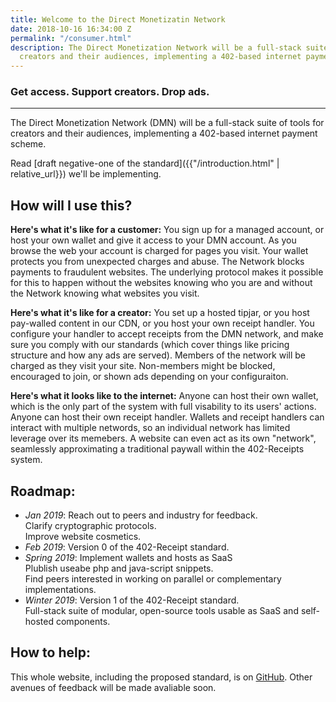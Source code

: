 ```yaml
---
title: Welcome to the Direct Monetizatin Network
date: 2018-10-16 16:34:00 Z
permalink: "/consumer.html"
description: The Direct Monetization Network will be a full-stack suite of tools for
  creators and their audiences, implementing a 402-based internet payment scheme.
---
```


### Get access. Support creators. Drop ads.

-------------------------------------------

The Direct Monetization Network (DMN) will be a full-stack suite of tools for creators and their audiences, implementing a 402-based internet payment scheme. 

Read [draft negative-one of the standard]({{"/introduction.html" | relative_url}}) we'll be implementing.

## How will I use this?
**Here's what it's like for a customer:** You sign up for a managed account, or host your own wallet and give it access to your DMN account. As you browse the web your account is charged for pages you visit. Your wallet protects you from unexpected charges and abuse. The Network blocks payments to fraudulent websites. The underlying protocol makes it possible for this to happen without the websites knowing who you are and without the Network knowing what websites you visit.

**Here's what it's like for a creator:** You set up a hosted tipjar, or you host pay-walled content in our CDN, or you host your own receipt handler. You configure your handler to accept receipts from the DMN network, and make sure you comply with our standards (which cover things like pricing structure and how any ads are served). Members of the network will be charged as they visit your site. Non-members might be blocked, encouraged to join, or shown ads depending on your configuraiton.

**Here's what it looks like to the internet:** Anyone can host their own wallet, which is the only part of the system with full visability to its users' actions. Anyone can host their own receipt handler. Wallets and receipt handlers can interact with multiple networds, so an individual network has limited leverage over its memebers. A website can even act as its own "network", seamlessly approximating a traditional paywall within the 402-Receipts system. 

## Roadmap:
- _Jan 2019_: Reach out to peers and industry for feedback.  
  Clarify cryptographic protocols.  
  Improve website cosmetics.
- _Feb 2019_: Version 0 of the 402-Receipt standard.
- _Spring 2019_: Implement wallets and hosts as SaaS  
  Plublish useabe php and java-script snippets.  
  Find peers interested in working on parallel or complementary implementations.
- _Winter 2019_: Version 1 of the 402-Receipt standard.  
  Full-stack suite of modular, open-source tools usable as SaaS and self-hosted components.

## How to help:
This whole website, including the proposed standard, is on [GitHub](https://github.com/ShapeOfMatter/direct-monetization-static). Other avenues of feedback will be made avaliable soon.
